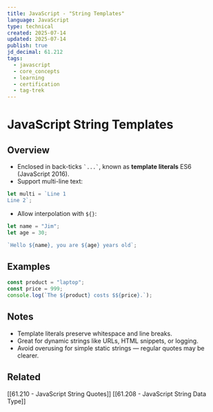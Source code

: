 ```yaml
---
title: JavaScript - "String Templates"
language: JavaScript
type: technical
created: 2025-07-14
updated: 2025-07-14
publish: true
jd_decimal: 61.212
tags:
  - javascript
  - core_concepts
  - learning
  - certification
  - tag-trek
---
```


# JavaScript String Templates

## Overview

- Enclosed in back-ticks `` `...` ``, known as **template literals** ES6 (JavaScript 2016).
- Support multi-line text:

```javascript
let multi = `Line 1
Line 2`;
```

- Allow interpolation with `${}`:

```javascript
let name = "Jim";
let age = 30;

`Hello ${name}, you are ${age} years old`;
```

## Examples

```javascript
const product = "laptop";
const price = 999;
console.log(`The ${product} costs $${price}.`);
```

## Notes

- Template literals preserve whitespace and line breaks.
- Great for dynamic strings like URLs, HTML snippets, or logging.
- Avoid overusing for simple static strings — regular quotes may be clearer.

## Related

[[61.210 - JavaScript String Quotes]]
[[61.208 - JavaScript String Data Type]]
